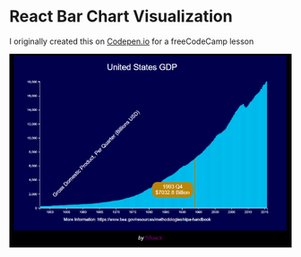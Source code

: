 # React Bar Chart Visualization
I originally created this on <a href="https://codepen.io/Gurash/pen/GRaVMWv" alt="Codepen.io">Codepen.io</a> for a freeCodeCamp lesson

<img src="https://github.com/DevMichaelV/Bar-Chart-Visualization-fCC/blob/main/JS-Bar-Chart-Visualization-fCC.png?raw=true" alt="JavaScript Bar Chart Visualization for freeCodeCamp">
